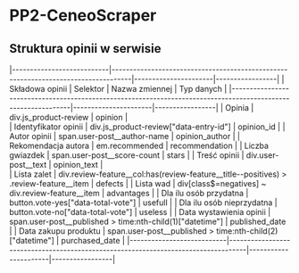 # PP2-CeneoScraper

## Struktura opinii w serwisie
|---------------------------|-----------------------------------------------------------------------------------|----------------------|-----------------|
|      Składowa opinii      |           Selektor                                                                |    Nazwa zmiennej    |    Typ danych   |
|---------------------------------------------------------------------------------------------------------------|----------------------|-----------------|
| Opinia                    | div.js_product-review                                                             |   opinion            |  
| Identyfikator opinii      | div.js_product-review\["data-entry-id"\]                                          |   opinion_id         | 
| Autor opinii              | span.user-post__author-name                                                       |   opinion_author     |
| Rekomendacja autora       | em.recommended                                                                    |   recommendation     |
| Liczba gwiazdek           | span.user-post__score-count                                                       |   stars      |
| Treść opinii              | div.user-post__text                                                               |   opinion_text       |    
| Lista zalet               | div.review-feature__col:has(review-feature__title--positives) > .review-feature__item    | defects       |
| Lista wad                 | div\[class$=negatives\] ~ div.review-feature__item                                |   advantages         |
| Dla ilu osób przydatna    | button.vote-yes\["data-total-vote"\]                                              |   usefull            |
| Dla ilu osób nieprzydatna | button.vote-no\["data-total-vote"\]                                               |   useless            |
| Data wystawienia opinii   | span.user-post__published > time:nth-child(1)\["datetime"\]                       |   published_date     |
| Data zakupu produktu      | span.user-post__published > time:nth-child(2)\["datetime"\]                       |   purchased_date     |
|---------------------------|-----------------------------------------------------------------------------------|----------------------|-----------------|
